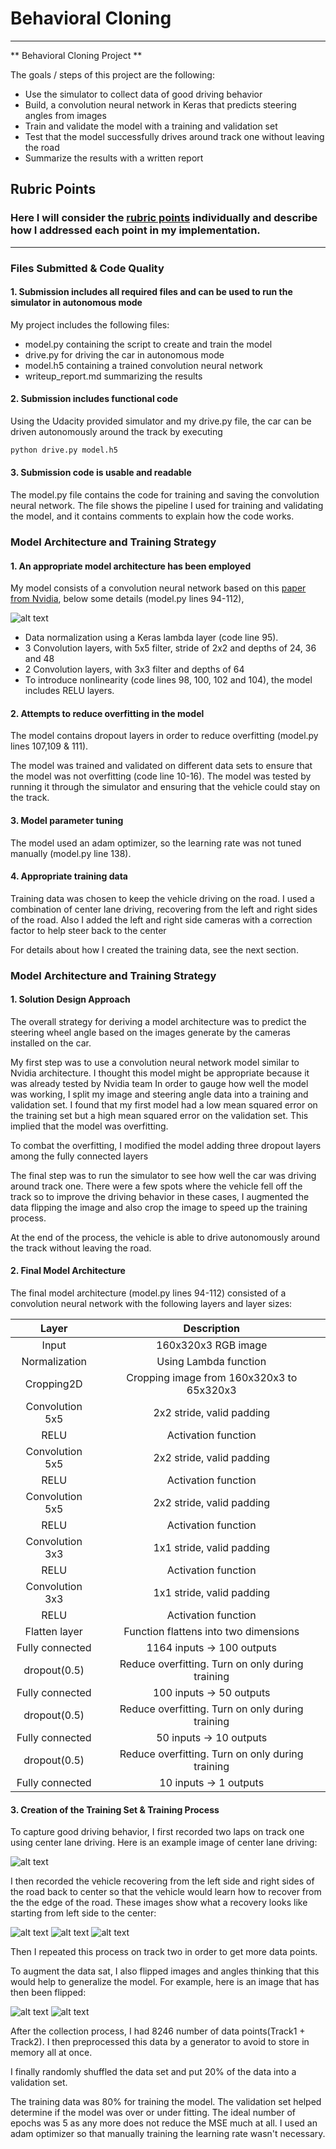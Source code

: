 # **Behavioral Cloning**
---

** Behavioral Cloning Project **

The goals / steps of this project are the following:
* Use the simulator to collect data of good driving behavior
* Build, a convolution neural network in Keras that predicts steering angles from images
* Train and validate the model with a training and validation set
* Test that the model successfully drives around track one without leaving the road
* Summarize the results with a written report


[//]: # (Image References)

[image1]: ./output/cnn_architecture.png "Model Visualization"
[image2]: ./output/center.png "Good Driving"
[image3]: ./output/r1.png "Recovery Image"
[image4]: ./output/r2.png "Recovery Image"
[image5]: ./output/r3.png "Recovery Image"
[image6]: ./output/image_original.png "Normal Image"
[image7]: ./output/image_flipped.png "Flipped Image"

## Rubric Points
### Here I will consider the [rubric points](https://review.udacity.com/#!/rubrics/432/view) individually and describe how I addressed each point in my implementation.  

---
### Files Submitted & Code Quality

#### 1. Submission includes all required files and can be used to run the simulator in autonomous mode

My project includes the following files:
* model.py containing the script to create and train the model
* drive.py for driving the car in autonomous mode
* model.h5 containing a trained convolution neural network
* writeup_report.md summarizing the results

#### 2. Submission includes functional code
Using the Udacity provided simulator and my drive.py file, the car can be driven autonomously around the track by executing
```sh
python drive.py model.h5
```

#### 3. Submission code is usable and readable

The model.py file contains the code for training and saving the convolution neural network. The file shows the pipeline I used for training and validating the model, and it contains comments to explain how the code works.

### Model Architecture and Training Strategy

#### 1. An appropriate model architecture has been employed

My model consists of a convolution neural network based on this [paper from Nvidia](https://images.nvidia.com/content/tegra/automotive/images/2016/solutions/pdf/end-to-end-dl-using-px.pdf), below some details (model.py lines 94-112),

![alt text][image1]

* Data normalization using a Keras lambda layer (code line 95).
* 3 Convolution layers, with 5x5 filter, stride of 2x2 and depths of 24, 36 and 48
* 2 Convolution layers, with 3x3 filter and depths of 64
* To introduce nonlinearity (code lines 98, 100, 102 and 104), the model includes RELU layers.

#### 2. Attempts to reduce overfitting in the model

The model contains dropout layers in order to reduce overfitting (model.py lines 107,109 & 111).

The model was trained and validated on different data sets to ensure that the model was not overfitting (code line 10-16). The model was tested by running it through the simulator and ensuring that the vehicle could stay on the track.

#### 3. Model parameter tuning

The model used an adam optimizer, so the learning rate was not tuned manually (model.py line 138).

#### 4. Appropriate training data

Training data was chosen to keep the vehicle driving on the road. I used a combination of center lane driving, recovering from the left and right sides of the road. Also I added the left and right side cameras with a correction factor to help steer back to the center

For details about how I created the training data, see the next section.

### Model Architecture and Training Strategy

#### 1. Solution Design Approach

The overall strategy for deriving a model architecture was to predict the steering wheel angle based on the images generate by the cameras installed on the car.

My first step was to use a convolution neural network model similar to Nvidia architecture. I thought this model might be appropriate because it was already tested by Nvidia team
In order to gauge how well the model was working, I split my image and steering angle data into a training and validation set. I found that my first model had a low mean squared error on the training set but a high mean squared error on the validation set. This implied that the model was overfitting.

To combat the overfitting, I modified the model adding three dropout layers among the fully connected layers

The final step was to run the simulator to see how well the car was driving around track one. There were a few spots where the vehicle fell off the track so to improve the driving behavior in these cases, I augmented the data flipping the image and also crop the image to speed up the training process.

At the end of the process, the vehicle is able to drive autonomously around the track without leaving the road.

#### 2. Final Model Architecture

The final model architecture (model.py lines 94-112) consisted of a convolution neural network with the following layers and layer sizes:

| Layer         		|     Description	        					|
|:---------------------:|:---------------------------------------------:|
| Input         		| 160x320x3 RGB image   							|
| Normalization        		| Using Lambda function  							|
| Cropping2D       		| Cropping image from 160x320x3 to 65x320x3 |
| Convolution 5x5     	| 2x2 stride, valid padding 	|
| RELU					|	Activation function	|
| Convolution 5x5     	| 2x2 stride, valid padding 	|
| RELU					|	Activation function	|
| Convolution 5x5     	| 2x2 stride, valid padding 	|
| RELU					|	Activation function	|
| Convolution 3x3     	| 1x1 stride, valid padding 	|
| RELU					|	Activation function											|
| Convolution 3x3     	| 1x1 stride, valid padding 	|
| RELU					|	Activation function											|
|Flatten layer|Function flattens into two dimensions|
| Fully connected		| 1164 inputs -> 100 outputs							|
| dropout(0.5) | Reduce overfitting. Turn on only during training|
| Fully connected		|100 inputs -> 50 outputs 	|
| dropout(0.5) | Reduce overfitting. Turn on only during training|
| Fully connected		|50 inputs -> 10 outputs 		|
| dropout(0.5) | Reduce overfitting. Turn on only during training|
| Fully connected		|10 inputs -> 1 outputs			|


#### 3. Creation of the Training Set & Training Process

To capture good driving behavior, I first recorded two laps on track one using center lane driving. Here is an example image of center lane driving:

![alt text][image2]

I then recorded the vehicle recovering from the left side and right sides of the road back to center so that the vehicle would learn how to recover from the the edge of the road. These images show what a recovery looks like starting from left side to the center:

![alt text][image3]
![alt text][image4]
![alt text][image5]

Then I repeated this process on track two in order to get more data points.

To augment the data sat, I also flipped images and angles thinking that this would help to generalize the model. For example, here is an image that has then been flipped:

![alt text][image6]
![alt text][image7]

After the collection process, I had 8246 number of data points(Track1 + Track2). I then preprocessed this data by a generator to avoid to store in memory all at once.

I finally randomly shuffled the data set and put 20% of the data into a validation set.

The training data was 80% for training the model. The validation set helped determine if the model was over or under fitting. The ideal number of epochs was 5 as any more does not reduce the MSE much at all. I used an adam optimizer so that manually training the learning rate wasn't necessary.
